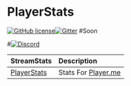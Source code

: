 # PlayerStats
[![GitHub license](https://img.shields.io/badge/license-MIT-blue.svg)](https://raw.githubusercontent.com/streamstats/streamstatsbot/master/LICENSE)[![Gitter](https://img.shields.io/gitter/room/nwjs/nw.js.svg)]() #Soon

#[![Discord](https://discordapp.com/api/servers/95608213499555840/widget.png?style=banner3)](https://discord.gg/0X6sQJODTVcNmlsr)

| StreamStats |Description   |
| ------------- |:------------
| [PlayerStats](http://streamstats.github.io/PlayerStats)     | Stats For [Player.me](https://player.me) |



